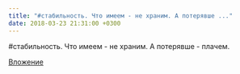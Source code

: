 ```yaml
---
title: "#стабильность. Что имеем - не храним. А потерявше ..."
date: 2018-03-23 21:31:00 +0300
---
```


#стабильность. Что имеем - не храним. А потерявше - плачем.

[Вложение](/assets/vk_photos/3/rtW_uSUI6jY.jpg)
